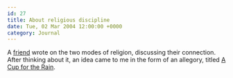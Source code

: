 ```yaml
---
id: 27
title: About religious discipline
date: Tue, 02 Mar 2004 12:00:00 +0000
category: Journal
---
```


A [friend](http://www.employees.org/~nkv/blog/) wrote on the two modes of religion, discussing their
connection.  After thinking about it, an idea came to me in the form of
an allegory, titled [A Cup for the Rain](cup.for.rain).


